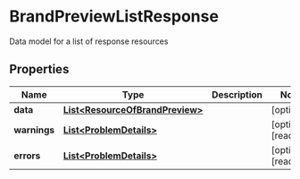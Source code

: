 

# BrandPreviewListResponse

Data model for a list of response resources

## Properties

Name | Type | Description | Notes
------------ | ------------- | ------------- | -------------
**data** | [**List&lt;ResourceOfBrandPreview&gt;**](ResourceOfBrandPreview.md) |  |  [optional]
**warnings** | [**List&lt;ProblemDetails&gt;**](ProblemDetails.md) |  |  [optional] [readonly]
**errors** | [**List&lt;ProblemDetails&gt;**](ProblemDetails.md) |  |  [optional] [readonly]



